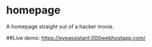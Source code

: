 # homepage
A homepage straight out of a hacker movie.

##Live demo: https://eyeassistant.000webhostapp.com/
